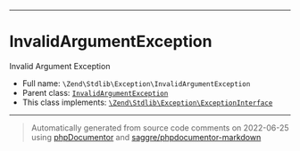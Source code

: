 ***

# InvalidArgumentException

Invalid Argument Exception



* Full name: `\Zend\Stdlib\Exception\InvalidArgumentException`
* Parent class: [`InvalidArgumentException`](../../../InvalidArgumentException.md)
* This class implements:
[`\Zend\Stdlib\Exception\ExceptionInterface`](./ExceptionInterface.md)






***
> Automatically generated from source code comments on 2022-06-25 using [phpDocumentor](http://www.phpdoc.org/) and [saggre/phpdocumentor-markdown](https://github.com/Saggre/phpDocumentor-markdown)
